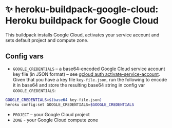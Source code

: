 # ✨ heroku-buildpack-google-cloud: Heroku buildpack for Google Cloud
This buildpack installs Google Cloud, activates your service account and sets default project and compute zone.

## Config vars
- `GOOGLE_CREDENTIALS` – a base64-encoded Google Cloud service account key file (in JSON format) – see [gcloud auth activate-service-account](https://cloud.google.com/sdk/gcloud/reference/auth/activate-service-account). Given that you have a key file `key-file.json`, run the following to encode it in base64 and store the resulting base64 string in config var `GOOGLE_CREDENTIALS`:
```bash
GOOGLE_CREDENTIALS=$(base64 key-file.json)
heroku config:set GOOGLE_CREDENTIALS=$GOOGLE_CREDENTIALS
```
- `PROJECT` – your Google Cloud project
- `ZONE` - your Google Cloud compute zone
